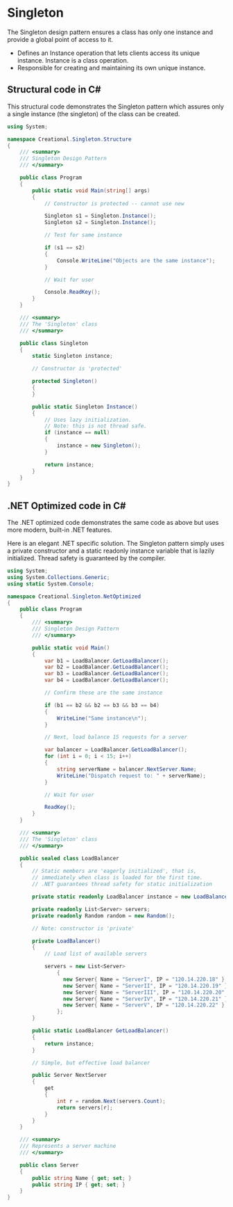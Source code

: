 __Singleton__
===

The Singleton design pattern ensures a class has only one instance and provide a global point of access to it.

- Defines an Instance operation that lets clients access its unique instance. Instance is a class operation.
- Responsible for creating and maintaining its own unique instance.

## Structural code in C#
This structural code demonstrates the Singleton pattern which assures only a single instance (the singleton) of the class can be created.

```cs
using System;

namespace Creational.Singleton.Structure
{
    /// <summary>
    /// Singleton Design Pattern
    /// </summary>

    public class Program
    {
        public static void Main(string[] args)
        {
            // Constructor is protected -- cannot use new

            Singleton s1 = Singleton.Instance();
            Singleton s2 = Singleton.Instance();

            // Test for same instance

            if (s1 == s2)
            {
                Console.WriteLine("Objects are the same instance");
            }

            // Wait for user

            Console.ReadKey();
        }
    }

    /// <summary>
    /// The 'Singleton' class
    /// </summary>

    public class Singleton
    {
        static Singleton instance;

        // Constructor is 'protected'

        protected Singleton()
        {
        }

        public static Singleton Instance()
        {
            // Uses lazy initialization.
            // Note: this is not thread safe.
            if (instance == null)
            {
                instance = new Singleton();
            }

            return instance;
        }
    }
}
```

## .NET Optimized code in C#
The .NET optimized code demonstrates the same code as above but uses more modern, built-in .NET features.

Here is an elegant .NET specific solution. The Singleton pattern simply uses a private constructor and a static readonly instance variable that is lazily initialized. Thread safety is guaranteed by the compiler.

```cs
using System;
using System.Collections.Generic;
using static System.Console;

namespace Creational.Singleton.NetOptimized
{
    public class Program
    {
        /// <summary>
        /// Singleton Design Pattern
        /// </summary>

        public static void Main()
        {
            var b1 = LoadBalancer.GetLoadBalancer();
            var b2 = LoadBalancer.GetLoadBalancer();
            var b3 = LoadBalancer.GetLoadBalancer();
            var b4 = LoadBalancer.GetLoadBalancer();

            // Confirm these are the same instance

            if (b1 == b2 && b2 == b3 && b3 == b4)
            {
                WriteLine("Same instance\n");
            }

            // Next, load balance 15 requests for a server

            var balancer = LoadBalancer.GetLoadBalancer();
            for (int i = 0; i < 15; i++)
            {
                string serverName = balancer.NextServer.Name;
                WriteLine("Dispatch request to: " + serverName);
            }

            // Wait for user

            ReadKey();
        }
    }

    /// <summary>
    /// The 'Singleton' class
    /// </summary>

    public sealed class LoadBalancer
    {
        // Static members are 'eagerly initialized', that is, 
        // immediately when class is loaded for the first time.
        // .NET guarantees thread safety for static initialization

        private static readonly LoadBalancer instance = new LoadBalancer();

        private readonly List<Server> servers;
        private readonly Random random = new Random();

        // Note: constructor is 'private'

        private LoadBalancer()
        {
            // Load list of available servers

            servers = new List<Server>
                {
                  new Server{ Name = "ServerI", IP = "120.14.220.18" },
                  new Server{ Name = "ServerII", IP = "120.14.220.19" },
                  new Server{ Name = "ServerIII", IP = "120.14.220.20" },
                  new Server{ Name = "ServerIV", IP = "120.14.220.21" },
                  new Server{ Name = "ServerV", IP = "120.14.220.22" },
                };
        }

        public static LoadBalancer GetLoadBalancer()
        {
            return instance;
        }

        // Simple, but effective load balancer

        public Server NextServer
        {
            get
            {
                int r = random.Next(servers.Count);
                return servers[r];
            }
        }
    }

    /// <summary>
    /// Represents a server machine
    /// </summary>

    public class Server
    {
        public string Name { get; set; }
        public string IP { get; set; }
    }
}
```

